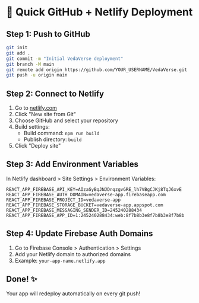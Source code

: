 # 🚀 Quick GitHub + Netlify Deployment

## Step 1: Push to GitHub
```bash
git init
git add .
git commit -m "Initial VedaVerse deployment"
git branch -M main
git remote add origin https://github.com/YOUR_USERNAME/VedaVerse.git
git push -u origin main
```

## Step 2: Connect to Netlify
1. Go to [netlify.com](https://netlify.com)
2. Click "New site from Git"
3. Choose GitHub and select your repository
4. Build settings:
   - Build command: `npm run build`
   - Publish directory: `build`
5. Click "Deploy site"

## Step 3: Add Environment Variables
In Netlify dashboard > Site Settings > Environment Variables:
```
REACT_APP_FIREBASE_API_KEY=AIzaSyBqJNJDnqzgvGRE_lh7VBgCJKj8TqJ6xvE
REACT_APP_FIREBASE_AUTH_DOMAIN=vedaverse-app.firebaseapp.com
REACT_APP_FIREBASE_PROJECT_ID=vedaverse-app
REACT_APP_FIREBASE_STORAGE_BUCKET=vedaverse-app.appspot.com
REACT_APP_FIREBASE_MESSAGING_SENDER_ID=245240288434
REACT_APP_FIREBASE_APP_ID=1:245240288434:web:8f7b8b3e8f7b8b3e8f7b8b
```

## Step 4: Update Firebase Auth Domains
1. Go to Firebase Console > Authentication > Settings
2. Add your Netlify domain to authorized domains
3. Example: `your-app-name.netlify.app`

## Done! ✨
Your app will redeploy automatically on every git push!
